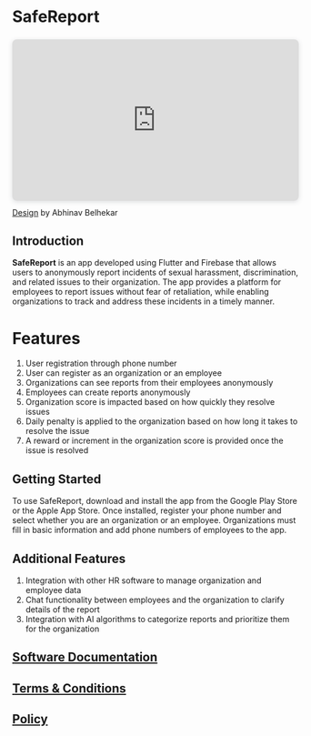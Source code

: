 # SafeReport

<div style="position: relative; width: 100%; height: 0; padding-top: 56.2500%;
 padding-bottom: 0; box-shadow: 0 2px 8px 0 rgba(63,69,81,0.16); margin-top: 1.6em; margin-bottom: 0.9em; overflow: hidden;
 border-radius: 8px; will-change: transform;">
  <iframe loading="lazy" style="position: absolute; width: 100%; height: 100%; top: 0; left: 0; border: none; padding: 0;margin: 0;"
    src="https:&#x2F;&#x2F;www.canva.com&#x2F;design&#x2F;DAFgLW6cPNM&#x2F;view?embed" allowfullscreen="allowfullscreen" allow="fullscreen">
  </iframe>
</div>
<a href="https:&#x2F;&#x2F;www.canva.com&#x2F;design&#x2F;DAFgLW6cPNM&#x2F;view?utm_content=DAFgLW6cPNM&amp;utm_campaign=designshare&amp;utm_medium=embeds&amp;utm_source=link" target="_blank" rel="noopener">Design</a> by Abhinav Belhekar

## Introduction

<strong>SafeReport</strong> is an app developed using Flutter and Firebase that allows users to anonymously report incidents of sexual harassment, discrimination, and related issues to their organization. The app provides a platform for employees to report issues without fear of retaliation, while enabling organizations to track and address these incidents in a timely manner.

# Features

1. User registration through phone number
2. User can register as an organization or an employee
3. Organizations can see reports from their employees anonymously
4. Employees can create reports anonymously
5. Organization score is impacted based on how quickly they resolve issues
6. Daily penalty is applied to the organization based on how long it takes to resolve the issue
7. A reward or increment in the organization score is provided once the issue is resolved

## Getting Started

To use SafeReport, download and install the app from the Google Play Store or the Apple App Store. Once installed, register your phone number and select whether you are an organization or an employee. Organizations must fill in basic information and add phone numbers of employees to the app.

## Additional Features

1. Integration with other HR software to manage organization and employee data
2. Chat functionality between employees and the organization to clarify details of the report
3. Integration with AI algorithms to categorize reports and prioritize them for the organization


## [Software Documentation](/SWDoc/about.md)

## [Terms & Conditions](/tnc.md)

## [Policy](/policy.md)